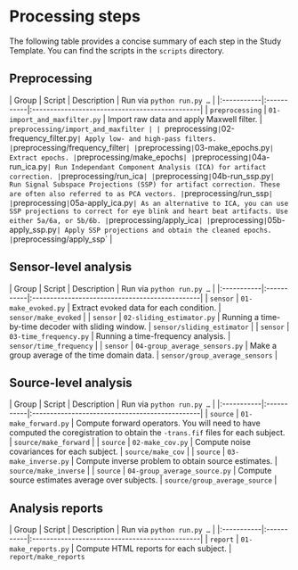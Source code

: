 Processing steps
================

The following table provides a concise summary of each step in the Study
Template. You can find the scripts in the `scripts` directory.

Preprocessing
-------------

| Group | Script | Description | Run via `python run.py …` |
|:-----------|:-----------|:-----------------------------------------------|
| `preprocessing` | `01-import_and_maxfilter.py` | Import raw data and apply Maxwell filter. | `preprocessing/import_and_maxfilter |
| `preprocessing` | `02-frequency_filter.py` | Apply low- and high-pass filters. | `preprocessing/frequency_filter` |
| `preprocessing` | `03-make_epochs.py` | Extract epochs. | `preprocessing/make_epochs` |
| `preprocessing` | `04a-run_ica.py` | Run Independant Component Analysis (ICA) for artifact correction. | `preprocessing/run_ica` |
| `preprocessing` | `04b-run_ssp.py` | Run Signal Subspace Projections (SSP) for artifact correction. These are often also referred to as PCA vectors. | `preprocessing/run_ssp` |
| `preprocessing` | `05a-apply_ica.py` | As an alternative to ICA, you can use SSP projections to correct for eye blink and heart beat artifacts. Use either 5a/6a, or 5b/6b. | `preprocessing/apply_ica` |
| `preprocessing` | `05b-apply_ssp.py` | Apply SSP projections and obtain the cleaned epochs.  | `preprocessing/apply_ssp` |

Sensor-level analysis
---------------------

| Group | Script | Description | Run via `python run.py …` |
|:-----------|:-----------|:-----------------------------------------------|
| `sensor` | `01-make_evoked.py` | Extract evoked data for each condition. | `sensor/make_evoked` |
| `sensor` | `02-sliding_estimator.py` | Running a time-by-time decoder with sliding window. | `sensor/sliding_estimator` |
| `sensor` | `03-time_frequency.py` | Running a time-frequency analysis. | `sensor/time_frequency` |
| `sensor` | `04-group_average_sensors.py` | Make a group average of the time domain data. | `sensor/group_average_sensors` |

Source-level analysis
---------------------

| Group | Script | Description | Run via `python run.py …` |
|:-----------|:-----------|:-----------------------------------------------|
| `source` | `01-make_forward.py` | Compute forward operators. You will need to have computed the coregistration to obtain the `-trans.fif` files for each subject. | `source/make_forward` |
| `source` | `02-make_cov.py` | Compute noise covariances for each subject. | `source/make_cov` |
| `source` | `03-make_inverse.py` | Compute inverse problem to obtain source estimates. | `source/make_inverse` |
| `source` | `04-group_average_source.py` | Compute source estimates average over subjects. | `source/group_average_source` |

Analysis reports
----------------

| Group | Script | Description | Run via `python run.py …` |
|:-----------|:-----------|:-----------------------------------------------|
| `report` | `01-make_reports.py` | Compute HTML reports for each subject. | `report/make_reports`
